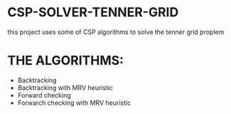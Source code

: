 # CSP-SOLVER-TENNER-GRID
this project uses some of CSP algorithms to solve the tenner grid proplem
# THE ALGORITHMS:
* Backtracking
* Backtracking with MRV heuristic
* Forward checking
* Forwarch checking with MRV heuristic
